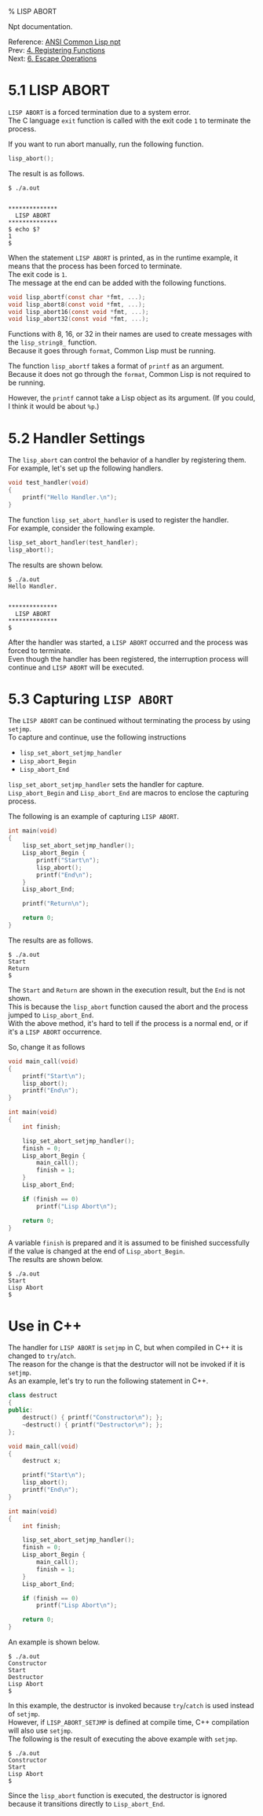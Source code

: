% LISP ABORT

Npt documentation.

Reference: [ANSI Common Lisp npt](index.html)  
Prev: [4. Registering Functions](B4_Registering.html)  
Next: [6. Escape Operations](B6_Operations.html)


# 5.1 LISP ABORT

`LISP ABORT` is a forced termination due to a system error.  
The C language `exit` function is called with the exit code `1`
to terminate the process.

If you want to run abort manually, run the following function.

```c
lisp_abort();
```

The result is as follows.

```
$ ./a.out


**************
  LISP ABORT
**************
$ echo $?
1
$
```

When the statement `LISP ABORT` is printed, as in the runtime example,
it means that the process has been forced to terminate.  
The exit code is `1`.  
The message at the end can be added with the following functions.

```c
void lisp_abortf(const char *fmt, ...);
void lisp_abort8(const void *fmt, ...);
void lisp_abort16(const void *fmt, ...);
void lisp_abort32(const void *fmt, ...);
```

Functions with 8, 16, or 32 in their names are used to create messages with the `lisp_string8_` function.  
Because it goes through `format`, Common Lisp must be running.

The function `lisp_abortf` takes a format of `printf` as an argument.  
Because it does not go through the `format`, Common Lisp is not required to be running.

However, the `printf` cannot take a Lisp object as its argument.
(If you could, I think it would be about `%p`.)  


# 5.2 Handler Settings

The `lisp_abort` can control the behavior of a handler by registering them.  
For example, let's set up the following handlers.

```c
void test_handler(void)
{
	printf("Hello Handler.\n");
}
```

The function `lisp_set_abort_handler` is used to register the handler.  
For example, consider the following example.

```c
lisp_set_abort_handler(test_handler);
lisp_abort();
```

The results are shown below.

```
$ ./a.out
Hello Handler.


**************
  LISP ABORT
**************
$
```

After the handler was started, a `LISP ABORT` occurred
and the process was forced to terminate.  
Even though the handler has been registered,
the interruption process will continue and `LISP ABORT` will be executed.


# 5.3 Capturing `LISP ABORT`

The `LISP ABORT` can be continued
without terminating the process by using `setjmp`.   
To capture and continue, use the following instructions

- `lisp_set_abort_setjmp_handler`
- `Lisp_abort_Begin`
- `Lisp_abort_End`

`lisp_set_abort_setjmp_handler` sets the handler for capture.  
`Lisp_abort_Begin` and `Lisp_abort_End` are macros to enclose the capturing process.

The following is an example of capturing `LISP ABORT`.

```c
int main(void)
{
    lisp_set_abort_setjmp_handler();
    Lisp_abort_Begin {
        printf("Start\n");
        lisp_abort();
        printf("End\n");
    }
    Lisp_abort_End;

    printf("Return\n");

    return 0;
}
```

The results are as follows.

```
$ ./a.out
Start
Return
$
```

The `Start` and `Return` are shown in the execution result,
but the `End` is not shown.  
This is because the `lisp_abort` function caused
the abort and the process jumped to `Lisp_abort_End`.  
With the above method, it's hard to tell if the process is a normal end,
or if it's a `LISP ABORT` occurrence.  

So, change it as follows

```c
void main_call(void)
{
    printf("Start\n");
    lisp_abort();
    printf("End\n");
}

int main(void)
{
    int finish;

    lisp_set_abort_setjmp_handler();
    finish = 0;
    Lisp_abort_Begin {
        main_call();
        finish = 1;
    }
    Lisp_abort_End;

    if (finish == 0)
        printf("Lisp Abort\n");

    return 0;
}
```

A variable `finish` is prepared and it is assumed to be finished successfully
if the value is changed at the end of `Lisp_abort_Begin`.  
The results are shown below.

```
$ ./a.out
Start
Lisp Abort
$
```


# Use in C++

The handler for `LISP ABORT` is `setjmp` in C,
but when compiled in C++ it is changed to `try`/`atch`.  
The reason for the change is that the destructor will not be invoked
if it is `setjmp`.  
As an example, let's try to run the following statement in C++.

```cpp
class destruct
{
public:
    destruct() { printf("Constructor\n"); };
    ~destruct() { printf("Destructor\n"); };
};

void main_call(void)
{
    destruct x;

    printf("Start\n");
    lisp_abort();
    printf("End\n");
}

int main(void)
{
    int finish;

    lisp_set_abort_setjmp_handler();
    finish = 0;
    Lisp_abort_Begin {
        main_call();
        finish = 1;
    }
    Lisp_abort_End;

    if (finish == 0)
        printf("Lisp Abort\n");

    return 0;
}
```

An example is shown below.

```
$ ./a.out
Constructor
Start
Destructor
Lisp Abort
$
```

In this example, the destructor is invoked
because `try`/`catch` is used instead of `setjmp`.  
However, if `LISP_ABORT_SETJMP` is defined at compile time,
C++ compilation will also use `setjmp`.  
The following is the result of executing the above example with `setjmp`.

```
$ ./a.out
Constructor
Start
Lisp Abort
$
```

Since the `lisp_abort` function is executed,
the destructor is ignored because it transitions directly to `Lisp_abort_End`.
